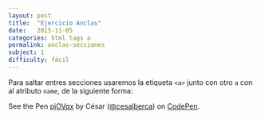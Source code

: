 ```yaml
---
layout: post
title:  "Ejercicio Anclas"
date:   2015-11-05
categories: html tags a
permalink: anclas-secciones
subject: 1
difficulty: fácil
---
```

Para saltar entres secciones usaremos la etiqueta `<a>` junto con otro `a` con al atributo `name`, de la siguiente forma:

<p data-height="268" data-theme-id="20649" data-slug-hash="pjOVqx" data-default-tab="result" data-user="cesalberca" class='codepen'>See the Pen <a href='http://codepen.io/cesalberca/pen/pjOVqx/'>pjOVqx</a> by César (<a href='http://codepen.io/cesalberca'>@cesalberca</a>) on <a href='http://codepen.io'>CodePen</a>.</p>
<script async src="//assets.codepen.io/assets/embed/ei.js"></script>
